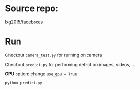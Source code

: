 <h1>Source repo: </h1> 

[lxg2015/faceboxes](https://github.com/lxg2015/faceboxes)
<br>

<h1>Run</h1>

Checkout ```camera_test.py``` for running on camera
<br>

Checkout ```predict.py``` for performing detect on images, videos, ...
<br>

<b>GPU</b> option: change ```use_gpu = True```
<br>


```
python predict.py
```